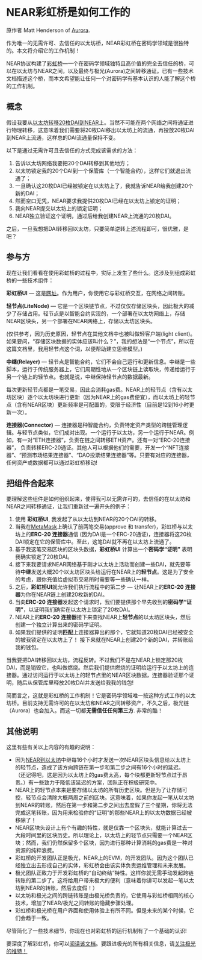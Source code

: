 # NEAR彩虹桥是如何工作的
原作者 Matt Henderson of [Aurora](https://aurora.dev/blog/2021-how-the-rainbow-bridge-works).

作为唯一的无需许可、去信任的以太坊桥，NEAR彩虹桥在密码学领域是很独特的。本文将介绍它的工作机制！

NEAR协议构建了[彩虹桥](https://ethereum.bridgetonear.org/)—一个在密码学领域独特且高价值的完全去信任的桥，可以在以太坊与NEAR之间，以及最终与极光(Aurora)之间转移通证。已有一些技术文档描述这个桥，而本文希望能让任何一个对密码学有基本认识的人能了解这个桥的工作机制。

## 概念
假设我要从[以太坊转移20枚DAI到NEAR](https://learnnear.club/near-ethereum/)上。当然不可能在两个网络之间将通证进行物理转移，这意味着我们需要将20枚DAI移出以太坊上的流通，再投放20枚DAI到NEAR上流通，这样总的DAI流通量保持不变。

以下是通过无需许可且去信任的方式完成该需求的方法：

1. 告诉以太坊网络我要把20个DAI转移到其他地方；
2. 以太坊锁定我的20个DAI到一个保管库（一个智能合约），这样它们就退出流通了；
3. 一旦确认这20枚DAI已经被锁定在以太坊上了，我就告诉NEAR给我创建20个新的DAI；
4. 然而空口无凭，NEAR要求我提供20枚DAI已经在以太坊上锁定的证明；
5. 我向NEAR提交以太坊上的锁定证明；
6. NEAR独立验证这个证明，通过后给我创建NEAR上流通的20枚DAI。


之后，一旦我想把DAI转移回以太坊，只要简单逆转上述流程即可，很优雅，是吧？

## 参与方
现在让我们看看在使用彩虹桥的过程中，实际上发生了些什么。这涉及到组成彩虹桥的一些技术组件：

**彩虹桥UI** — 这是[网址](https://ethereum.bridgetonear.org/)。作为用户，你使用它与彩虹桥交互，在网络之间转账。

**轻节点(LiteNode)** — 它是一个区块链节点，不过仅仅存储区块头，因此极大的减少了存储占用。轻节点是以智能合约实现的，一个部署在以太坊网络上，存储NEAR区块头，另一个部署在NEAR网络上，存储以太坊区块头。

(仅供参考，因为历史原因，轻节点在其他文档中也被叫做轻客户端(light client)。如果要问，“存储区块数据的实体应该叫什么？”，我的想法是“一个节点”，所以在这篇文档里，我用轻节点这个词，以便帮助建立思维模型。)

**中继(Relayer)** — 轻节点是智能合约，它们不会自己运行和更新信息。中继是一些脚本，运行于传统服务器上，它们周期性地从一个区块链上读取块，传递给运行于另一个链上的轻节点。也就是说，中继保持轻节点的数据最新。

每次更新轻节点都是一笔交易，因此会消耗gas费。NEAR上的轻节点（含有以太坊区块）逐个以太坊块进行更新（因为NEAR上的gas费便宜），而以太坊上的轻节点（含有NEAR区块）更新频率是可配置的，受限于经济性（目前是12到16小时更新一次）。

**连接器(Connector)** — 连接器是种智能合约，负责特定资产类型的跨链管理逻辑。与轻节点类似，它们成对出现。一个运行于以太坊，另一个运行于NEAR。例如，有一对“ETH连接器”，负责在链之间转移ETH资产。还有一对“ERC-20连接器”， 负责转移ERC-20通证。其他人可以根据他们的需要，开发一个“NFT连接器”、“预测市场结果连接器”、“DAO投票结果连接器”等。只要有对应的连接器，任何资产或数据都可以通过彩虹桥移动!

## 把组件合起来
要理解这些组件是如何组织起来，使得我可以无需许可的，去信任的在以太坊和NEAR之间转移通证，让我们重新过一遍开头的例子：

1. 使用 **彩虹桥UI**, 我发起了从以太坊到NEAR的20个DAI的转移。
2. 当我在[MetaMask](https://metamask.io/)上确认了前两笔交易(approve 和 transfer)，彩虹桥与以太坊上的**ERC-20 连接器**通信 (因为DAI是一个ERC-20通证)，连接器将这20枚DAI锁定在它的保管库中。至此，这笔DAI就不再在以太坊上流通了。
3. 基于我这笔交易区块的区块头数据，**彩虹桥UI** 计算出一个**密码学“证明”** 表明我确实锁定了20枚DAI。
4. 接下来我要请求NEAR网络基于刚才以太坊上活动而创建一些DAI，就先要等待**中继**发送大概20个以太坊区块头给运行在NEAR上的**轻节点**。这是为了安全的考虑，跟你充值给虚拟币交易所时需要等一些确认一样。
5. 之后，**彩虹桥UI**就允许我们执行流程中的第二步 — 让NEAR上的**ERC-20 连接器**为你在NEAR链上创建20枚新的DAI。
6. 当向**ERC-20 连接器**发起这个请求时，我们要提供那个早先收到的**密码学“证明”**，以证明我们确实在以太坊上锁定了20枚DAI。
7. NEAR上的**ERC-20 连接器**接下来查找NEAR上**轻节点**的以太坊区块头，然后创建一个独立计算出来的密码学证明。
8. 如果我们提供的证明**匹配**上连接器算出的那个，它就知道20枚DAI已经被安全的被我锁定在以太坊上了！ 接下来就在NEAR上创建20个新的DAI，并转账给我的钱包。


当我要把DAI转移回以太坊，流程反转。不过我们不是在NEAR上锁定那20枚DAI，而是销毁它，也叫做燃烧。然后我们提供燃烧的证明给运行于以太坊上的连接器。通过访问运行于以太坊上的轻节点里的NEAR区块数据，连接器验证那个证明，随后从保管库里释放20枚DAI并发送给我我的钱包!

简而言之，这就是彩虹桥的工作机制！它是密码学领域唯一按这种方式工作的以太坊桥。目前支持无需许可的在以太坊和NEAR之间转移资产，不久之后，极光链（Aurora）也会加入。而这一切都**无需信任任何第三方**. 非常的酷！

## 其他说明
这里有些有关以上内容的有趣的说明：

* 因为[NEAR到以太坊](https://learnnear.club/near-ethereum/)中继每16个小时才发送一次NEAR区块头信息给以太坊上的轻节点，造成了该方向跨链在第一步和第二步之间有16个小时的延迟。 （还记得吧，这是因为以太坊上的gas费太高，每个块都更新轻节点过于昂贵。）有一些致力于降低该延迟的方案，团队正在积极研究中。
* NEAR上的轻节点本来是要存储以太坊的所有历史区块。但是为了让存储可控，轻节点会清除大概两周之前的区块。这意味着，如果你发起一笔从以太坊到NEAR的转账，然后在第一步和第二步之间出去度假了三个星期，你将无法完成这笔转账，因为用来检验你的“证明”的那些NEAR上的以太坊数据已经被移除了！
* NEAR区块头设计上有个有趣的特性，就是仅靠一个区块头，就能计算过去一大段时间里的区块历史。所以理论上，以太坊上的轻节点只需要一个NEAR区块；然而，我们仍然保留多个区块，因为进行那种计算消耗的gas费是一种对资源的纯粹浪费。
* 彩虹桥的开发团队正是极光，NEAR上的EVM，的开发团队。因为这个团队已经独立出去形成自己的实体，彩虹桥会由该实体负责运维管理和未来发展。
* 极光团队正致力于开发彩虹桥的“自动终结”特性。这样你就无需手动发起跨链转账的第二步了。这将给用户带来极大的便利（意味着你讲可以发起一笔以太坊到NEAR的转账，然后去度假！）
* 以太坊和极光之间的跨链转账是由极光桥负责的，它使用与彩虹桥相同的核心技术，增加了NEAR/极光之间转账的隐藏步骤处理。
* 彩虹桥和极光桥在用户界面和使用体验上有所不同。但是未来的某个时候，它们会趋于一致。


尽管简化了一些技术细节，你现在也对彩虹桥的运行机制有了一个基础的认识!

要深度了解彩虹桥，你可以[阅读该文档](https://near.org/blog/eth-near-rainbow-bridge/)。要跟进极光的所有相关信息，请[关注极光的推特！](https://twitter.com/auroraisnear)
